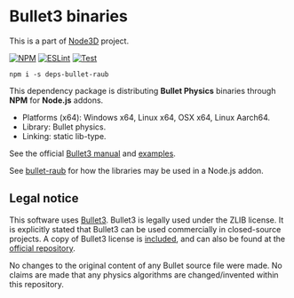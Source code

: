 # Bullet3 binaries

This is a part of [Node3D](https://github.com/node-3d) project.

[![NPM](https://badge.fury.io/js/deps-bullet-raub.svg)](https://badge.fury.io/js/deps-bullet-raub)
[![ESLint](https://github.com/node-3d/deps-bullet-raub/actions/workflows/eslint.yml/badge.svg)](https://github.com/node-3d/deps-bullet-raub/actions/workflows/eslint.yml)
[![Test](https://github.com/node-3d/deps-bullet-raub/actions/workflows/test.yml/badge.svg)](https://github.com/node-3d/deps-bullet-raub/actions/workflows/test.yml)

```console
npm i -s deps-bullet-raub
```

This dependency package is distributing **Bullet Physics**
binaries through **NPM** for **Node.js** addons.

* Platforms (x64): Windows x64, Linux x64, OSX x64, Linux Aarch64.
* Library: Bullet physics.
* Linking: static lib-type.

See the official
[Bullet3 manual](https://github.com/bulletphysics/bullet3/blob/master/docs/Bullet_User_Manual.pdf)
and [examples](https://github.com/bulletphysics/bullet3/tree/master/examples).

See [bullet-raub](https://github.com/node-3d/bullet-raub/tree/master/src) for
how the libraries may be used in a Node.js addon.



## Legal notice

This software uses [Bullet3](http://bulletphysics.org/wordpress/).
Bullet3 is legally used under the ZLIB license.
It is explicitly stated that Bullet3 can be used commercially in closed-source projects.
A copy of Bullet3 license is [included](/BULLET_ZLIB),
and can also be found at the
[official repository](https://github.com/bulletphysics/bullet3/blob/master/LICENSE.txt).

No changes to the original content of any Bullet source file were made. No claims are made that
any physics algorithms are changed/invented within this repository.
